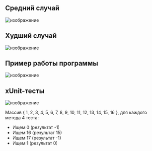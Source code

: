 ## Средний случай
![изображение](https://user-images.githubusercontent.com/63126813/159118055-7db03e74-fb89-429f-b3c3-1cb207b70849.png)

## Худший случай
![изображение](https://user-images.githubusercontent.com/63126813/159118060-d06d0ebb-9f3c-4309-9a2d-08ef32bfef9d.png)

## Пример работы программы
![изображение](https://user-images.githubusercontent.com/63126813/159118094-494252ba-5e7f-4af2-b8bd-1311d209fcee.png)

## xUnit-тесты
![изображение](https://user-images.githubusercontent.com/63126813/159118130-b71563df-3686-459a-ad57-9168065e56d5.png)

Массив { 1, 2, 3, 4, 5, 6, 7, 8, 9, 10, 11, 12, 13, 14, 15, 16 }, для каждого метода 4 теста:
- Ищем 0 (результат -1)
- Ищем 16 (результат 15)
- Ищем 17 (результат -1)
- Ищем 1 (результат 0)

